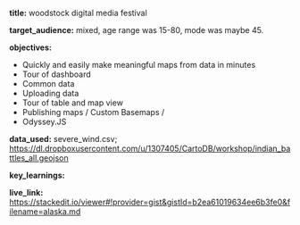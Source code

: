 **title:** woodstock digital media festival

**target_audience:** mixed, age range was 15-80, mode was maybe 45.

**objectives:**

* Quickly and easily make meaningful maps from data in minutes
* Tour of dashboard
* Common data
* Uploading data
* Tour of table and map view
* Publishing maps / Custom Basemaps /
* Odyssey.JS

**data_used:** severe_wind.csv; https://dl.dropboxusercontent.com/u/1307405/CartoDB/workshop/indian_battles_all.geojson

**key_learnings:**

**live_link:** https://stackedit.io/viewer#!provider=gist&gistId=b2ea61019634ee6b3fe0&filename=alaska.md
